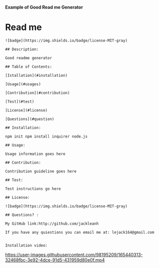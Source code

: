 **Example of Good Read me Generator**

# Read me

    ![badge](https://img.shields.io/badge/license-MIT-gray)
  
    ## Description:
  
    Good readme generator
  
    ## Table of Contents:
  
    [Istallation](#installation)
  
    [Usage](#usages)
  
    [Contribution](#contribution)
  
    [Test](#test)
  
    [License](#license)
  
    [Questions](#question)
  
    ## Installation:
  
    npm init npm install inquirer node.js
  
    ## Usage:
  
    Usage information goes here
  
    ## Contribution:
  
    Contribution guideline goes here
  
    ## Test:
  
    Test instructions go here
  
    ## License:
  
    ![badge](https://img.shields.io/badge/license-MIT-gray)
  
    ## Questions? :
  
    My GitHub link:http://github.com/jackleanh
  
    If you have any quiestions you can email me at: lejack164@gmail.com
    
    
    Installation video: 


https://user-images.githubusercontent.com/98195209/165440313-32468fbc-3e92-4dce-91d5-431959d80e0f.mp4


